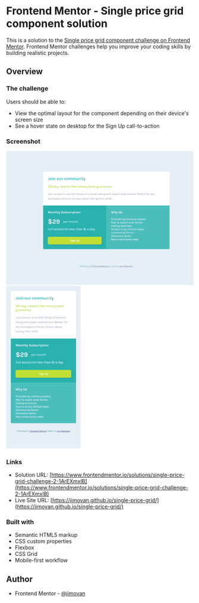 # Frontend Mentor - Single price grid component solution

This is a solution to the [Single price grid component challenge on Frontend Mentor](https://www.frontendmentor.io/challenges/single-price-grid-component-5ce41129d0ff452fec5abbbc). Frontend Mentor challenges help you improve your coding skills by building realistic projects.

## Overview

### The challenge

Users should be able to:

- View the optimal layout for the component depending on their device's screen size
- See a hover state on desktop for the Sign Up call-to-action

### Screenshot

<p float="left">
  <img src="./screenshots/desktop.png" width="600"/> 
  <img src="./screenshots/mobile.png" width="200"/> 
</p>

### Links

- Solution URL: [https://www.frontendmentor.io/solutions/single-price-grid-challenge-2-1ArEXmxlB](https://www.frontendmentor.io/solutions/single-price-grid-challenge-2-1ArEXmxlB)
- Live Site URL: [https://jimovan.github.io/single-price-grid/](https://jimovan.github.io/single-price-grid/)

### Built with

- Semantic HTML5 markup
- CSS custom properties
- Flexbox
- CSS Grid
- Mobile-first workflow

## Author

- Frontend Mentor - [@jimovan](https://www.frontendmentor.io/profile/jimovan)
